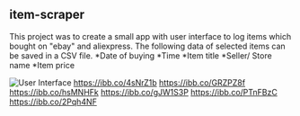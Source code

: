 ## item-scraper

This project was to create a small app with user interface to log items which bought on "ebay" and aliexpress.
The following data of selected items can be saved in a CSV file.
*Date of buying
*Time
*Item title
*Seller/ Store name
*Item price

![User Interface](https://ibb.co/2Pqh4NF)
https://ibb.co/4sNrZ1b
https://ibb.co/GRZPZ8f
https://ibb.co/hsMNHFk
https://ibb.co/gJW1S3P
https://ibb.co/PTnFBzC
https://ibb.co/2Pqh4NF

